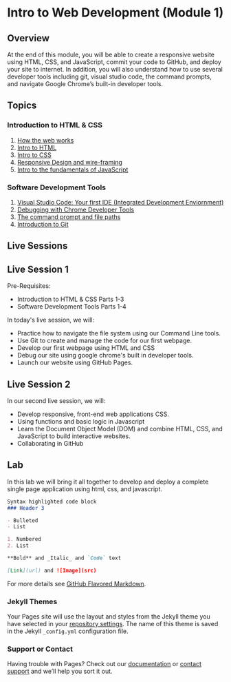 # Intro to Web Development (Module 1)

## Overview

At the end of this module, you will be able to create a responsive website using HTML, CSS, and JavaScript, commit your code to GitHub, and deploy your site to internet.  In addition, you will also understand how to use several developer tools including git, visual studio code, the command prompts, and navigate Google Chrome’s built-in developer tools.

## Topics

### Introduction to HTML & CSS
1. [How the web works](how_the_web_works.md)
2. [Intro to HTML](intro_to_html.md)
3. [Intro to CSS](intro_to_css.md)
4. [Responsive Design and wire-framing](intro_to_responsive_desgisn.md)
5. [Intro to the fundamentals of JavaScript](intro_to_javascript.md)

### Software Development Tools

1. [Visual Studio Code: Your first IDE (Integrated Development Enviornment)](intro_to_vscode.md)
2. [Debugging with Chrome Developer Tools](intro_to_chrome.md)
3. [The command prompt and file paths](intro_to_cmd.md)
4. [Introduction to Git](intro_to_git.md)

## Live Sessions

## Live Session 1
Pre-Requisites: 
- Introduction to HTML & CSS Parts 1-3
- Software Development Tools Parts 1-4

In today's live session, we will:
- Practice how to navigate the file system using our Command Line tools.
- Use Git to create and manage the code for our first webpage.
- Develop our first webpage using HTML and CSS
- Debug our site using google chrome's built in developer tools.
- Launch our website using GitHub Pages.

## Live Session 2
In our second live session, we will:
- Develop responsive, front-end web applications CSS.
- Using functions and basic logic in Javascript
- Learn the Document Object Model (DOM) and combine HTML, CSS, and JavaScript to build interactive websites. 
- Collaborating in GitHub



## Lab

In this lab we will bring it all together to develop and deploy a complete single page application using html, css, and javascript.

```markdown
Syntax highlighted code block
### Header 3

- Bulleted
- List

1. Numbered
2. List

**Bold** and _Italic_ and `Code` text

[Link](url) and ![Image](src)
```

For more details see [GitHub Flavored Markdown](https://guides.github.com/features/mastering-markdown/).

### Jekyll Themes

Your Pages site will use the layout and styles from the Jekyll theme you have selected in your [repository settings](https://github.com/south-bend-code-school/intro-to-web-dev/settings). The name of this theme is saved in the Jekyll `_config.yml` configuration file.

### Support or Contact

Having trouble with Pages? Check out our [documentation](https://docs.github.com/categories/github-pages-basics/) or [contact support](https://github.com/contact) and we’ll help you sort it out.
